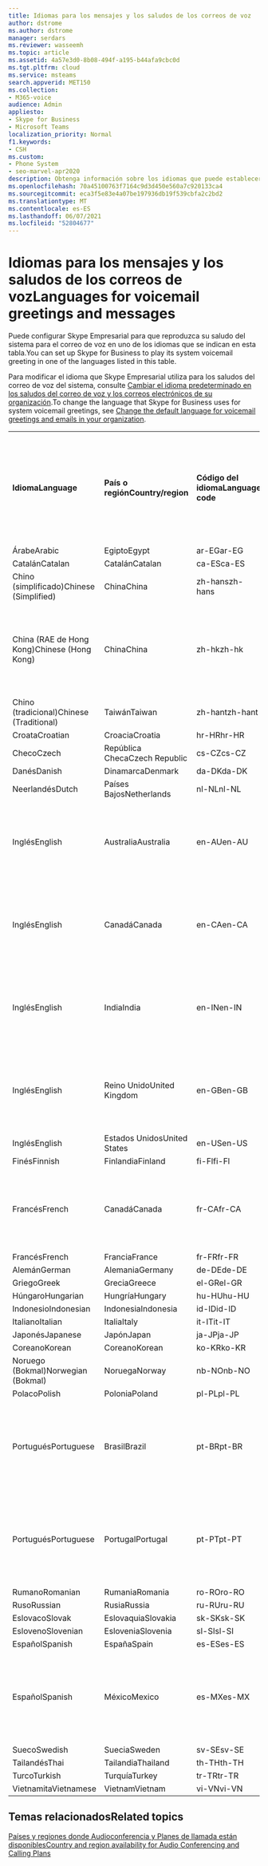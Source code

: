 ```yaml
---
title: Idiomas para los mensajes y los saludos de los correos de voz
author: dstrome
ms.author: dstrome
manager: serdars
ms.reviewer: wasseemh
ms.topic: article
ms.assetid: 4a57e3d0-8b08-494f-a195-b44afa9cbc0d
ms.tgt.pltfrm: cloud
ms.service: msteams
search.appverid: MET150
ms.collection:
- M365-voice
audience: Admin
appliesto:
- Skype for Business
- Microsoft Teams
localization_priority: Normal
f1.keywords:
- CSH
ms.custom:
- Phone System
- seo-marvel-apr2020
description: Obtenga información sobre los idiomas que puede establecer en Skype Empresarial para los mensajes predeterminados del sistema y los saludos de correo de voz.
ms.openlocfilehash: 70a45100763f7164c9d3d450e560a7c920133ca4
ms.sourcegitcommit: eca3f5e83e4a07be197936db19f539cbfa2c2bd2
ms.translationtype: MT
ms.contentlocale: es-ES
ms.lasthandoff: 06/07/2021
ms.locfileid: "52804677"
---
```

# <a name="languages-for-voicemail-greetings-and-messages"></a><span data-ttu-id="908a2-103">Idiomas para los mensajes y los saludos de los correos de voz</span><span class="sxs-lookup"><span data-stu-id="908a2-103">Languages for voicemail greetings and messages</span></span>

<span data-ttu-id="908a2-104">Puede configurar Skype Empresarial para que reproduzca su saludo del sistema para el correo de voz en uno de los idiomas que se indican en esta tabla.</span><span class="sxs-lookup"><span data-stu-id="908a2-104">You can set up Skype for Business to play its system voicemail greeting in one of the languages listed in this table.</span></span>

<span data-ttu-id="908a2-105">Para modificar el idioma que Skype Empresarial utiliza para los saludos del correo de voz del sistema, consulte [Cambiar el idioma predeterminado en los saludos del correo de voz y los correos electrónicos de su organización](/microsoftteams/change-the-default-language-for-greetings-and-emails?toc=/skypeforbusiness/toc.json&bc=/skypeforbusiness/breadcrumb/toc.json).</span><span class="sxs-lookup"><span data-stu-id="908a2-105">To change the language that Skype for Business uses for system voicemail greetings, see [Change the default language for voicemail greetings and emails in your organization](/microsoftteams/change-the-default-language-for-greetings-and-emails?toc=/skypeforbusiness/toc.json&bc=/skypeforbusiness/breadcrumb/toc.json).</span></span>

|||||||
|:-----|:-----|:-----|:-----|:-----|:-----|
|<span data-ttu-id="908a2-106">**Idioma**</span><span class="sxs-lookup"><span data-stu-id="908a2-106">**Language**</span></span> <br/> |<span data-ttu-id="908a2-107">**País o región**</span><span class="sxs-lookup"><span data-stu-id="908a2-107">**Country/region**</span></span> <br/> |<span data-ttu-id="908a2-108">**Código del idioma**</span><span class="sxs-lookup"><span data-stu-id="908a2-108">**Language code**</span></span> <br/> |<span data-ttu-id="908a2-109">**¿Está disponible para que un usuario lo vea en el correo electrónico?**</span><span class="sxs-lookup"><span data-stu-id="908a2-109">**Available for a user to see it in email?**</span></span> <br/> |<span data-ttu-id="908a2-110">**¿Está disponible cuando el usuario llama?**</span><span class="sxs-lookup"><span data-stu-id="908a2-110">**Available when the user calls in?**</span></span> <br/> |<span data-ttu-id="908a2-111">**¿La transcripción está disponible?**</span><span class="sxs-lookup"><span data-stu-id="908a2-111">**Transcription available?**</span></span> <br/> |
|<span data-ttu-id="908a2-112">Árabe</span><span class="sxs-lookup"><span data-stu-id="908a2-112">Arabic</span></span> <br/> |<span data-ttu-id="908a2-113">Egipto</span><span class="sxs-lookup"><span data-stu-id="908a2-113">Egypt</span></span>  <br/> |<span data-ttu-id="908a2-114">ar-EG</span><span class="sxs-lookup"><span data-stu-id="908a2-114">ar-EG</span></span>  <br/> |<span data-ttu-id="908a2-115">Sí</span><span class="sxs-lookup"><span data-stu-id="908a2-115">Yes</span></span>  <br/> |<span data-ttu-id="908a2-116">Sí</span><span class="sxs-lookup"><span data-stu-id="908a2-116">Yes</span></span>  <br/> |<span data-ttu-id="908a2-117">No</span><span class="sxs-lookup"><span data-stu-id="908a2-117">No</span></span>  <br/> |
|<span data-ttu-id="908a2-118">Catalán</span><span class="sxs-lookup"><span data-stu-id="908a2-118">Catalan</span></span>  <br/> |<span data-ttu-id="908a2-119">Catalán</span><span class="sxs-lookup"><span data-stu-id="908a2-119">Catalan</span></span>  <br/> |<span data-ttu-id="908a2-120">ca-ES</span><span class="sxs-lookup"><span data-stu-id="908a2-120">ca-ES</span></span>  <br/> |<span data-ttu-id="908a2-121">Sí</span><span class="sxs-lookup"><span data-stu-id="908a2-121">Yes</span></span>  <br/> |<span data-ttu-id="908a2-122">Sí</span><span class="sxs-lookup"><span data-stu-id="908a2-122">Yes</span></span>  <br/> |<span data-ttu-id="908a2-123">No</span><span class="sxs-lookup"><span data-stu-id="908a2-123">No</span></span>  <br/> |
|<span data-ttu-id="908a2-124">Chino (simplificado)</span><span class="sxs-lookup"><span data-stu-id="908a2-124">Chinese (Simplified)</span></span>  <br/> |<span data-ttu-id="908a2-125">China</span><span class="sxs-lookup"><span data-stu-id="908a2-125">China</span></span>  <br/> |<span data-ttu-id="908a2-126">zh-hans</span><span class="sxs-lookup"><span data-stu-id="908a2-126">zh-hans</span></span>  <br/> |<span data-ttu-id="908a2-127">Sí</span><span class="sxs-lookup"><span data-stu-id="908a2-127">Yes</span></span>  <br/> |<span data-ttu-id="908a2-128">Sí</span><span class="sxs-lookup"><span data-stu-id="908a2-128">Yes</span></span>  <br/> |<span data-ttu-id="908a2-129">Sí</span><span class="sxs-lookup"><span data-stu-id="908a2-129">Yes</span></span>  <br/> |
|<span data-ttu-id="908a2-130">China (RAE de Hong Kong)</span><span class="sxs-lookup"><span data-stu-id="908a2-130">Chinese (Hong Kong)</span></span>  <br/> |<span data-ttu-id="908a2-131">China</span><span class="sxs-lookup"><span data-stu-id="908a2-131">China</span></span>  <br/> |<span data-ttu-id="908a2-132">zh-hk</span><span class="sxs-lookup"><span data-stu-id="908a2-132">zh-hk</span></span>  <br/> |<span data-ttu-id="908a2-133">Sí, pero se utiliza chino (tradicional) (zh-hant).</span><span class="sxs-lookup"><span data-stu-id="908a2-133">Yes, but Chinese (Traditional) (zh-hant) is used.</span></span>  <br/> | <span data-ttu-id="908a2-134">Sí</span><span class="sxs-lookup"><span data-stu-id="908a2-134">Yes</span></span> <br/> |<span data-ttu-id="908a2-135">Sí, pero se utiliza chino (tradicional) (zh-hant).</span><span class="sxs-lookup"><span data-stu-id="908a2-135">Yes, but Chinese (Traditional) (zh-hant) is used.</span></span>  <br/> |
|<span data-ttu-id="908a2-136">Chino (tradicional)</span><span class="sxs-lookup"><span data-stu-id="908a2-136">Chinese (Traditional)</span></span>  <br/> |<span data-ttu-id="908a2-137">Taiwán</span><span class="sxs-lookup"><span data-stu-id="908a2-137">Taiwan</span></span>  <br/> |<span data-ttu-id="908a2-138">zh-hant</span><span class="sxs-lookup"><span data-stu-id="908a2-138">zh-hant</span></span>  <br/> |<span data-ttu-id="908a2-139">Sí</span><span class="sxs-lookup"><span data-stu-id="908a2-139">Yes</span></span>  <br/> |<span data-ttu-id="908a2-140">Sí</span><span class="sxs-lookup"><span data-stu-id="908a2-140">Yes</span></span>  <br/> |<span data-ttu-id="908a2-141">No</span><span class="sxs-lookup"><span data-stu-id="908a2-141">No</span></span>  <br/> |
|<span data-ttu-id="908a2-142">Croata</span><span class="sxs-lookup"><span data-stu-id="908a2-142">Croatian</span></span><br/> |<span data-ttu-id="908a2-143">Croacia</span><span class="sxs-lookup"><span data-stu-id="908a2-143">Croatia</span></span>  <br/> |<span data-ttu-id="908a2-144">hr-HR</span><span class="sxs-lookup"><span data-stu-id="908a2-144">hr-HR</span></span>  <br/> |<span data-ttu-id="908a2-145">Sí</span><span class="sxs-lookup"><span data-stu-id="908a2-145">Yes</span></span>  <br/> |<span data-ttu-id="908a2-146">Sí</span><span class="sxs-lookup"><span data-stu-id="908a2-146">Yes</span></span>  <br/> |<span data-ttu-id="908a2-147">No</span><span class="sxs-lookup"><span data-stu-id="908a2-147">No</span></span>  <br/> |
|<span data-ttu-id="908a2-148">Checo</span><span class="sxs-lookup"><span data-stu-id="908a2-148">Czech</span></span> <br/> |<span data-ttu-id="908a2-149">República Checa</span><span class="sxs-lookup"><span data-stu-id="908a2-149">Czech Republic</span></span>  <br/> |<span data-ttu-id="908a2-150">cs-CZ</span><span class="sxs-lookup"><span data-stu-id="908a2-150">cs-CZ</span></span>  <br/> |<span data-ttu-id="908a2-151">Sí</span><span class="sxs-lookup"><span data-stu-id="908a2-151">Yes</span></span>  <br/> |<span data-ttu-id="908a2-152">Sí</span><span class="sxs-lookup"><span data-stu-id="908a2-152">Yes</span></span>  <br/> |<span data-ttu-id="908a2-153">No</span><span class="sxs-lookup"><span data-stu-id="908a2-153">No</span></span>  <br/> |
|<span data-ttu-id="908a2-154">Danés</span><span class="sxs-lookup"><span data-stu-id="908a2-154">Danish</span></span>  <br/> |<span data-ttu-id="908a2-155">Dinamarca</span><span class="sxs-lookup"><span data-stu-id="908a2-155">Denmark</span></span>  <br/> |<span data-ttu-id="908a2-156">da-DK</span><span class="sxs-lookup"><span data-stu-id="908a2-156">da-DK</span></span>  <br/> |<span data-ttu-id="908a2-157">Sí</span><span class="sxs-lookup"><span data-stu-id="908a2-157">Yes</span></span>  <br/> |<span data-ttu-id="908a2-158">Sí</span><span class="sxs-lookup"><span data-stu-id="908a2-158">Yes</span></span>  <br/> |<span data-ttu-id="908a2-159">No</span><span class="sxs-lookup"><span data-stu-id="908a2-159">No</span></span>  <br/> |
|<span data-ttu-id="908a2-160">Neerlandés</span><span class="sxs-lookup"><span data-stu-id="908a2-160">Dutch</span></span>  <br/> |<span data-ttu-id="908a2-161">Países Bajos</span><span class="sxs-lookup"><span data-stu-id="908a2-161">Netherlands</span></span>  <br/> |<span data-ttu-id="908a2-162">nl-NL</span><span class="sxs-lookup"><span data-stu-id="908a2-162">nl-NL</span></span>  <br/> |<span data-ttu-id="908a2-163">Sí</span><span class="sxs-lookup"><span data-stu-id="908a2-163">Yes</span></span>  <br/> |<span data-ttu-id="908a2-164">Sí</span><span class="sxs-lookup"><span data-stu-id="908a2-164">Yes</span></span>  <br/> |<span data-ttu-id="908a2-165">No</span><span class="sxs-lookup"><span data-stu-id="908a2-165">No</span></span>  <br/> |
|<span data-ttu-id="908a2-166">Inglés</span><span class="sxs-lookup"><span data-stu-id="908a2-166">English</span></span>  <br/> |<span data-ttu-id="908a2-167">Australia</span><span class="sxs-lookup"><span data-stu-id="908a2-167">Australia</span></span>  <br/> |<span data-ttu-id="908a2-168">en-AU</span><span class="sxs-lookup"><span data-stu-id="908a2-168">en-AU</span></span>  <br/> |<span data-ttu-id="908a2-169">Sí, pero se utiliza inglés de Estados Unidos (en-US).</span><span class="sxs-lookup"><span data-stu-id="908a2-169">Yes, but US English (en-US) is used.</span></span>  <br/> |<span data-ttu-id="908a2-170">Sí</span><span class="sxs-lookup"><span data-stu-id="908a2-170">Yes</span></span>  <br/> |<span data-ttu-id="908a2-171">Sí, pero se utiliza inglés de Estados Unidos (en-US).</span><span class="sxs-lookup"><span data-stu-id="908a2-171">Yes, but US English (en-US) is used.</span></span>  <br/> |
|<span data-ttu-id="908a2-172">Inglés</span><span class="sxs-lookup"><span data-stu-id="908a2-172">English</span></span>  <br/> |<span data-ttu-id="908a2-173">Canadá</span><span class="sxs-lookup"><span data-stu-id="908a2-173">Canada</span></span>  <br/> |<span data-ttu-id="908a2-174">en-CA</span><span class="sxs-lookup"><span data-stu-id="908a2-174">en-CA</span></span>  <br/> |<span data-ttu-id="908a2-175">Sí, pero se utiliza inglés de Estados Unidos (en-US).</span><span class="sxs-lookup"><span data-stu-id="908a2-175">Yes, but US English (en-US) is used.</span></span>  <br/> |<span data-ttu-id="908a2-176">Sí</span><span class="sxs-lookup"><span data-stu-id="908a2-176">Yes</span></span>  <br/> |<span data-ttu-id="908a2-177">Sí, pero se utiliza inglés de Estados Unidos (en-US).</span><span class="sxs-lookup"><span data-stu-id="908a2-177">Yes, but US English (en-US) is used.</span></span>  <br/> |
|<span data-ttu-id="908a2-178">Inglés</span><span class="sxs-lookup"><span data-stu-id="908a2-178">English</span></span>  <br/> |<span data-ttu-id="908a2-179">India</span><span class="sxs-lookup"><span data-stu-id="908a2-179">India</span></span>  <br/> |<span data-ttu-id="908a2-180">en-IN</span><span class="sxs-lookup"><span data-stu-id="908a2-180">en-IN</span></span>  <br/> |<span data-ttu-id="908a2-181">Sí, pero se utiliza inglés de Estados Unidos (en-US).</span><span class="sxs-lookup"><span data-stu-id="908a2-181">Yes, but US English (en-US) is used.</span></span>  <br/> |<span data-ttu-id="908a2-182">Sí</span><span class="sxs-lookup"><span data-stu-id="908a2-182">Yes</span></span>  <br/> |<span data-ttu-id="908a2-183">Sí, pero se utiliza inglés de Estados Unidos (en-US).</span><span class="sxs-lookup"><span data-stu-id="908a2-183">Yes, but US English (en-US) is used.</span></span>  <br/> |
|<span data-ttu-id="908a2-184">Inglés</span><span class="sxs-lookup"><span data-stu-id="908a2-184">English</span></span>  <br/> |<span data-ttu-id="908a2-185">Reino Unido</span><span class="sxs-lookup"><span data-stu-id="908a2-185">United Kingdom</span></span>  <br/> |<span data-ttu-id="908a2-186">en-GB</span><span class="sxs-lookup"><span data-stu-id="908a2-186">en-GB</span></span>  <br/> |<span data-ttu-id="908a2-187">Sí, pero se utiliza inglés de Estados Unidos (en-US).</span><span class="sxs-lookup"><span data-stu-id="908a2-187">Yes, but US English (en-US) is used.</span></span>  <br/> |<span data-ttu-id="908a2-188">Sí</span><span class="sxs-lookup"><span data-stu-id="908a2-188">Yes</span></span>  <br/> |<span data-ttu-id="908a2-189">Sí, pero se utiliza inglés de Estados Unidos (en-US).</span><span class="sxs-lookup"><span data-stu-id="908a2-189">Yes, but US English (en-US) is used.</span></span>  <br/> |
|<span data-ttu-id="908a2-190">Inglés</span><span class="sxs-lookup"><span data-stu-id="908a2-190">English</span></span>  <br/> |<span data-ttu-id="908a2-191">Estados Unidos</span><span class="sxs-lookup"><span data-stu-id="908a2-191">United States</span></span>  <br/> |<span data-ttu-id="908a2-192">en-US</span><span class="sxs-lookup"><span data-stu-id="908a2-192">en-US</span></span>  <br/> |<span data-ttu-id="908a2-193">Sí</span><span class="sxs-lookup"><span data-stu-id="908a2-193">Yes</span></span>  <br/> |<span data-ttu-id="908a2-194">Sí</span><span class="sxs-lookup"><span data-stu-id="908a2-194">Yes</span></span>  <br/> |<span data-ttu-id="908a2-195">Sí</span><span class="sxs-lookup"><span data-stu-id="908a2-195">Yes</span></span>  <br/> |
|<span data-ttu-id="908a2-196">Finés</span><span class="sxs-lookup"><span data-stu-id="908a2-196">Finnish</span></span>  <br/> |<span data-ttu-id="908a2-197">Finlandia</span><span class="sxs-lookup"><span data-stu-id="908a2-197">Finland</span></span>  <br/> |<span data-ttu-id="908a2-198">fi-Fl</span><span class="sxs-lookup"><span data-stu-id="908a2-198">fi-Fl</span></span>  <br/> |<span data-ttu-id="908a2-199">Sí</span><span class="sxs-lookup"><span data-stu-id="908a2-199">Yes</span></span>  <br/> |<span data-ttu-id="908a2-200">Sí</span><span class="sxs-lookup"><span data-stu-id="908a2-200">Yes</span></span>  <br/> |<span data-ttu-id="908a2-201">No</span><span class="sxs-lookup"><span data-stu-id="908a2-201">No</span></span>  <br/> |
|<span data-ttu-id="908a2-202">Francés</span><span class="sxs-lookup"><span data-stu-id="908a2-202">French</span></span>  <br/> |<span data-ttu-id="908a2-203">Canadá</span><span class="sxs-lookup"><span data-stu-id="908a2-203">Canada</span></span>  <br/> |<span data-ttu-id="908a2-204">fr-CA</span><span class="sxs-lookup"><span data-stu-id="908a2-204">fr-CA</span></span>  <br/> |<span data-ttu-id="908a2-205">Sí, pero se utiliza francés de Francia (fr-FR).</span><span class="sxs-lookup"><span data-stu-id="908a2-205">Yes, but France French (fr-FR) is used.</span></span>  <br/> |<span data-ttu-id="908a2-206">Sí</span><span class="sxs-lookup"><span data-stu-id="908a2-206">Yes</span></span>  <br/> |<span data-ttu-id="908a2-207">Sí, pero se utiliza francés de Francia (fr-FR).</span><span class="sxs-lookup"><span data-stu-id="908a2-207">Yes, but France French (fr-FR) is used.</span></span>  <br/> |
|<span data-ttu-id="908a2-208">Francés</span><span class="sxs-lookup"><span data-stu-id="908a2-208">French</span></span>  <br/> |<span data-ttu-id="908a2-209">Francia</span><span class="sxs-lookup"><span data-stu-id="908a2-209">France</span></span>  <br/> |<span data-ttu-id="908a2-210">fr-FR</span><span class="sxs-lookup"><span data-stu-id="908a2-210">fr-FR</span></span>  <br/> |<span data-ttu-id="908a2-211">Sí</span><span class="sxs-lookup"><span data-stu-id="908a2-211">Yes</span></span>  <br/> |<span data-ttu-id="908a2-212">Sí</span><span class="sxs-lookup"><span data-stu-id="908a2-212">Yes</span></span>  <br/> |<span data-ttu-id="908a2-213">Sí</span><span class="sxs-lookup"><span data-stu-id="908a2-213">Yes</span></span>  <br/> |
|<span data-ttu-id="908a2-214">Alemán</span><span class="sxs-lookup"><span data-stu-id="908a2-214">German</span></span>  <br/> |<span data-ttu-id="908a2-215">Alemania</span><span class="sxs-lookup"><span data-stu-id="908a2-215">Germany</span></span>  <br/> |<span data-ttu-id="908a2-216">de-DE</span><span class="sxs-lookup"><span data-stu-id="908a2-216">de-DE</span></span>  <br/> |<span data-ttu-id="908a2-217">Sí</span><span class="sxs-lookup"><span data-stu-id="908a2-217">Yes</span></span>  <br/> |<span data-ttu-id="908a2-218">Sí</span><span class="sxs-lookup"><span data-stu-id="908a2-218">Yes</span></span>  <br/> |<span data-ttu-id="908a2-219">Sí</span><span class="sxs-lookup"><span data-stu-id="908a2-219">Yes</span></span>  <br/> |
|<span data-ttu-id="908a2-220">Griego</span><span class="sxs-lookup"><span data-stu-id="908a2-220">Greek</span></span> <br/> |<span data-ttu-id="908a2-221">Grecia</span><span class="sxs-lookup"><span data-stu-id="908a2-221">Greece</span></span>  <br/> |<span data-ttu-id="908a2-222">el-GR</span><span class="sxs-lookup"><span data-stu-id="908a2-222">el-GR</span></span>  <br/> |<span data-ttu-id="908a2-223">Sí</span><span class="sxs-lookup"><span data-stu-id="908a2-223">Yes</span></span>  <br/> |<span data-ttu-id="908a2-224">Sí</span><span class="sxs-lookup"><span data-stu-id="908a2-224">Yes</span></span>  <br/> |<span data-ttu-id="908a2-225">No</span><span class="sxs-lookup"><span data-stu-id="908a2-225">No</span></span>  <br/> |
|<span data-ttu-id="908a2-226">Húngaro</span><span class="sxs-lookup"><span data-stu-id="908a2-226">Hungarian</span></span> <br/> |<span data-ttu-id="908a2-227">Hungría</span><span class="sxs-lookup"><span data-stu-id="908a2-227">Hungary</span></span>  <br/> |<span data-ttu-id="908a2-228">hu-HU</span><span class="sxs-lookup"><span data-stu-id="908a2-228">hu-HU</span></span>  <br/> |<span data-ttu-id="908a2-229">Sí</span><span class="sxs-lookup"><span data-stu-id="908a2-229">Yes</span></span>  <br/> |<span data-ttu-id="908a2-230">Sí</span><span class="sxs-lookup"><span data-stu-id="908a2-230">Yes</span></span>  <br/> |<span data-ttu-id="908a2-231">No</span><span class="sxs-lookup"><span data-stu-id="908a2-231">No</span></span>  <br/> |
|<span data-ttu-id="908a2-232">Indonesio</span><span class="sxs-lookup"><span data-stu-id="908a2-232">Indonesian</span></span> <br/> |<span data-ttu-id="908a2-233">Indonesia</span><span class="sxs-lookup"><span data-stu-id="908a2-233">Indonesia</span></span>  <br/> |<span data-ttu-id="908a2-234">id-ID</span><span class="sxs-lookup"><span data-stu-id="908a2-234">id-ID</span></span>  <br/> |<span data-ttu-id="908a2-235">Sí</span><span class="sxs-lookup"><span data-stu-id="908a2-235">Yes</span></span>  <br/> |<span data-ttu-id="908a2-236">Sí</span><span class="sxs-lookup"><span data-stu-id="908a2-236">Yes</span></span>  <br/> |<span data-ttu-id="908a2-237">No</span><span class="sxs-lookup"><span data-stu-id="908a2-237">No</span></span>  <br/> |
|<span data-ttu-id="908a2-238">Italiano</span><span class="sxs-lookup"><span data-stu-id="908a2-238">Italian</span></span>  <br/> |<span data-ttu-id="908a2-239">Italia</span><span class="sxs-lookup"><span data-stu-id="908a2-239">Italy</span></span>  <br/> |<span data-ttu-id="908a2-240">it-IT</span><span class="sxs-lookup"><span data-stu-id="908a2-240">it-IT</span></span>  <br/> |<span data-ttu-id="908a2-241">Sí</span><span class="sxs-lookup"><span data-stu-id="908a2-241">Yes</span></span>  <br/> |<span data-ttu-id="908a2-242">Sí</span><span class="sxs-lookup"><span data-stu-id="908a2-242">Yes</span></span>  <br/> |<span data-ttu-id="908a2-243">Sí</span><span class="sxs-lookup"><span data-stu-id="908a2-243">Yes</span></span>  <br/> |
|<span data-ttu-id="908a2-244">Japonés</span><span class="sxs-lookup"><span data-stu-id="908a2-244">Japanese</span></span>  <br/> |<span data-ttu-id="908a2-245">Japón</span><span class="sxs-lookup"><span data-stu-id="908a2-245">Japan</span></span>  <br/> |<span data-ttu-id="908a2-246">ja-JP</span><span class="sxs-lookup"><span data-stu-id="908a2-246">ja-JP</span></span>  <br/> |<span data-ttu-id="908a2-247">Sí</span><span class="sxs-lookup"><span data-stu-id="908a2-247">Yes</span></span>  <br/> |<span data-ttu-id="908a2-248">Sí</span><span class="sxs-lookup"><span data-stu-id="908a2-248">Yes</span></span>  <br/> |<span data-ttu-id="908a2-249">Sí</span><span class="sxs-lookup"><span data-stu-id="908a2-249">Yes</span></span>  <br/> |
|<span data-ttu-id="908a2-250">Coreano</span><span class="sxs-lookup"><span data-stu-id="908a2-250">Korean</span></span>  <br/> |<span data-ttu-id="908a2-251">Coreano</span><span class="sxs-lookup"><span data-stu-id="908a2-251">Korean</span></span>  <br/> |<span data-ttu-id="908a2-252">ko-KR</span><span class="sxs-lookup"><span data-stu-id="908a2-252">ko-KR</span></span>  <br/> |<span data-ttu-id="908a2-253">Sí</span><span class="sxs-lookup"><span data-stu-id="908a2-253">Yes</span></span>  <br/> |<span data-ttu-id="908a2-254">Sí</span><span class="sxs-lookup"><span data-stu-id="908a2-254">Yes</span></span>  <br/> |<span data-ttu-id="908a2-255">No</span><span class="sxs-lookup"><span data-stu-id="908a2-255">No</span></span>  <br/> |
|<span data-ttu-id="908a2-256">Noruego (Bokmal)</span><span class="sxs-lookup"><span data-stu-id="908a2-256">Norwegian (Bokmal)</span></span>  <br/> |<span data-ttu-id="908a2-257">Noruega</span><span class="sxs-lookup"><span data-stu-id="908a2-257">Norway</span></span>  <br/> |<span data-ttu-id="908a2-258">nb-NO</span><span class="sxs-lookup"><span data-stu-id="908a2-258">nb-NO</span></span>  <br/> |<span data-ttu-id="908a2-259">Sí</span><span class="sxs-lookup"><span data-stu-id="908a2-259">Yes</span></span>  <br/> |<span data-ttu-id="908a2-260">No</span><span class="sxs-lookup"><span data-stu-id="908a2-260">No</span></span>  <br/> |<span data-ttu-id="908a2-261">No</span><span class="sxs-lookup"><span data-stu-id="908a2-261">No</span></span>  <br/> |
|<span data-ttu-id="908a2-262">Polaco</span><span class="sxs-lookup"><span data-stu-id="908a2-262">Polish</span></span>  <br/> |<span data-ttu-id="908a2-263">Polonia</span><span class="sxs-lookup"><span data-stu-id="908a2-263">Poland</span></span>  <br/> |<span data-ttu-id="908a2-264">pl-PL</span><span class="sxs-lookup"><span data-stu-id="908a2-264">pl-PL</span></span>  <br/> |<span data-ttu-id="908a2-265">Sí</span><span class="sxs-lookup"><span data-stu-id="908a2-265">Yes</span></span>  <br/> | <span data-ttu-id="908a2-266">Sí</span><span class="sxs-lookup"><span data-stu-id="908a2-266">Yes</span></span> <br/> |<span data-ttu-id="908a2-267">No</span><span class="sxs-lookup"><span data-stu-id="908a2-267">No</span></span>  <br/> |
|<span data-ttu-id="908a2-268">Portugués</span><span class="sxs-lookup"><span data-stu-id="908a2-268">Portuguese</span></span>  <br/> |<span data-ttu-id="908a2-269">Brasil</span><span class="sxs-lookup"><span data-stu-id="908a2-269">Brazil</span></span>  <br/> |<span data-ttu-id="908a2-270">pt-BR</span><span class="sxs-lookup"><span data-stu-id="908a2-270">pt-BR</span></span>  <br/> |<span data-ttu-id="908a2-271">Sí, pero se utiliza portugués de Portugal (pt-PT).</span><span class="sxs-lookup"><span data-stu-id="908a2-271">Yes, but Portugal Portuguese (pt-PT) is used.</span></span>  <br/> |<span data-ttu-id="908a2-272">Sí</span><span class="sxs-lookup"><span data-stu-id="908a2-272">Yes</span></span>  <br/> |<span data-ttu-id="908a2-273">Sí</span><span class="sxs-lookup"><span data-stu-id="908a2-273">Yes</span></span>  <br/> |
|<span data-ttu-id="908a2-274">Portugués</span><span class="sxs-lookup"><span data-stu-id="908a2-274">Portuguese</span></span>  <br/> |<span data-ttu-id="908a2-275">Portugal</span><span class="sxs-lookup"><span data-stu-id="908a2-275">Portugal</span></span>  <br/> |<span data-ttu-id="908a2-276">pt-PT</span><span class="sxs-lookup"><span data-stu-id="908a2-276">pt-PT</span></span>  <br/> |<span data-ttu-id="908a2-277">Sí</span><span class="sxs-lookup"><span data-stu-id="908a2-277">Yes</span></span>  <br/> |<span data-ttu-id="908a2-278">Sí</span><span class="sxs-lookup"><span data-stu-id="908a2-278">Yes</span></span>  <br/> |<span data-ttu-id="908a2-279">Sí, pero se utiliza portugués de Brasil (pt-BR).</span><span class="sxs-lookup"><span data-stu-id="908a2-279">Yes, but Brazil Portuguese (pt-BR) is used.</span></span>  <br/> |
|<span data-ttu-id="908a2-280">Rumano</span><span class="sxs-lookup"><span data-stu-id="908a2-280">Romanian</span></span><br/> |<span data-ttu-id="908a2-281">Rumania</span><span class="sxs-lookup"><span data-stu-id="908a2-281">Romania</span></span>  <br/> |<span data-ttu-id="908a2-282">ro-RO</span><span class="sxs-lookup"><span data-stu-id="908a2-282">ro-RO</span></span>  <br/> |<span data-ttu-id="908a2-283">Sí</span><span class="sxs-lookup"><span data-stu-id="908a2-283">Yes</span></span>  <br/> |<span data-ttu-id="908a2-284">Sí</span><span class="sxs-lookup"><span data-stu-id="908a2-284">Yes</span></span>  <br/> |<span data-ttu-id="908a2-285">No</span><span class="sxs-lookup"><span data-stu-id="908a2-285">No</span></span>  <br/> |
|<span data-ttu-id="908a2-286">Ruso</span><span class="sxs-lookup"><span data-stu-id="908a2-286">Russian</span></span>  <br/> |<span data-ttu-id="908a2-287">Rusia</span><span class="sxs-lookup"><span data-stu-id="908a2-287">Russia</span></span>  <br/> |<span data-ttu-id="908a2-288">ru-RU</span><span class="sxs-lookup"><span data-stu-id="908a2-288">ru-RU</span></span>  <br/> |<span data-ttu-id="908a2-289">Sí</span><span class="sxs-lookup"><span data-stu-id="908a2-289">Yes</span></span>  <br/> |<span data-ttu-id="908a2-290">Sí</span><span class="sxs-lookup"><span data-stu-id="908a2-290">Yes</span></span>  <br/> |<span data-ttu-id="908a2-291">No</span><span class="sxs-lookup"><span data-stu-id="908a2-291">No</span></span>  <br/> |
|<span data-ttu-id="908a2-292">Eslovaco</span><span class="sxs-lookup"><span data-stu-id="908a2-292">Slovak</span></span> <br/> |<span data-ttu-id="908a2-293">Eslovaquia</span><span class="sxs-lookup"><span data-stu-id="908a2-293">Slovakia</span></span>  <br/> |<span data-ttu-id="908a2-294">sk-SK</span><span class="sxs-lookup"><span data-stu-id="908a2-294">sk-SK</span></span>  <br/> |<span data-ttu-id="908a2-295">Sí</span><span class="sxs-lookup"><span data-stu-id="908a2-295">Yes</span></span>  <br/> |<span data-ttu-id="908a2-296">Sí</span><span class="sxs-lookup"><span data-stu-id="908a2-296">Yes</span></span>  <br/> |<span data-ttu-id="908a2-297">No</span><span class="sxs-lookup"><span data-stu-id="908a2-297">No</span></span>  <br/> |
|<span data-ttu-id="908a2-298">Esloveno</span><span class="sxs-lookup"><span data-stu-id="908a2-298">Slovenian</span></span> <br/> |<span data-ttu-id="908a2-299">Eslovenia</span><span class="sxs-lookup"><span data-stu-id="908a2-299">Slovenia</span></span>  <br/> |<span data-ttu-id="908a2-300">sl-SI</span><span class="sxs-lookup"><span data-stu-id="908a2-300">sl-SI</span></span>  <br/> |<span data-ttu-id="908a2-301">Sí</span><span class="sxs-lookup"><span data-stu-id="908a2-301">Yes</span></span>  <br/> |<span data-ttu-id="908a2-302">Sí</span><span class="sxs-lookup"><span data-stu-id="908a2-302">Yes</span></span>  <br/> |<span data-ttu-id="908a2-303">No</span><span class="sxs-lookup"><span data-stu-id="908a2-303">No</span></span>  <br/> |
|<span data-ttu-id="908a2-304">Español</span><span class="sxs-lookup"><span data-stu-id="908a2-304">Spanish</span></span>  <br/> |<span data-ttu-id="908a2-305">España</span><span class="sxs-lookup"><span data-stu-id="908a2-305">Spain</span></span>  <br/> |<span data-ttu-id="908a2-306">es-ES</span><span class="sxs-lookup"><span data-stu-id="908a2-306">es-ES</span></span>  <br/> |<span data-ttu-id="908a2-307">Sí</span><span class="sxs-lookup"><span data-stu-id="908a2-307">Yes</span></span>  <br/> |<span data-ttu-id="908a2-308">Sí</span><span class="sxs-lookup"><span data-stu-id="908a2-308">Yes</span></span>  <br/> |<span data-ttu-id="908a2-309">Sí</span><span class="sxs-lookup"><span data-stu-id="908a2-309">Yes</span></span>  <br/> |
|<span data-ttu-id="908a2-310">Español</span><span class="sxs-lookup"><span data-stu-id="908a2-310">Spanish</span></span>  <br/> |<span data-ttu-id="908a2-311">México</span><span class="sxs-lookup"><span data-stu-id="908a2-311">Mexico</span></span>  <br/> |<span data-ttu-id="908a2-312">es-MX</span><span class="sxs-lookup"><span data-stu-id="908a2-312">es-MX</span></span>  <br/> |<span data-ttu-id="908a2-313">Sí, pero se utiliza español de España (es-ES).</span><span class="sxs-lookup"><span data-stu-id="908a2-313">Yes, but Spain Spanish (es-ES) is used.</span></span>  <br/> |<span data-ttu-id="908a2-314">Sí</span><span class="sxs-lookup"><span data-stu-id="908a2-314">Yes</span></span>  <br/> |<span data-ttu-id="908a2-315">Sí, pero se utiliza español de España (es-ES).</span><span class="sxs-lookup"><span data-stu-id="908a2-315">Yes, but Spain Spanish (es-ES) is used.</span></span>  <br/> |
|<span data-ttu-id="908a2-316">Sueco</span><span class="sxs-lookup"><span data-stu-id="908a2-316">Swedish</span></span>  <br/> |<span data-ttu-id="908a2-317">Suecia</span><span class="sxs-lookup"><span data-stu-id="908a2-317">Sweden</span></span>  <br/> |<span data-ttu-id="908a2-318">sv-SE</span><span class="sxs-lookup"><span data-stu-id="908a2-318">sv-SE</span></span>  <br/> |<span data-ttu-id="908a2-319">Sí</span><span class="sxs-lookup"><span data-stu-id="908a2-319">Yes</span></span>  <br/> |<span data-ttu-id="908a2-320">Sí</span><span class="sxs-lookup"><span data-stu-id="908a2-320">Yes</span></span>  <br/> |<span data-ttu-id="908a2-321">No</span><span class="sxs-lookup"><span data-stu-id="908a2-321">No</span></span>  <br/> |
|<span data-ttu-id="908a2-322">Tailandés</span><span class="sxs-lookup"><span data-stu-id="908a2-322">Thai</span></span> <br/> |<span data-ttu-id="908a2-323">Tailandia</span><span class="sxs-lookup"><span data-stu-id="908a2-323">Thailand</span></span>  <br/> |<span data-ttu-id="908a2-324">th-TH</span><span class="sxs-lookup"><span data-stu-id="908a2-324">th-TH</span></span>  <br/> |<span data-ttu-id="908a2-325">Sí</span><span class="sxs-lookup"><span data-stu-id="908a2-325">Yes</span></span>  <br/> |<span data-ttu-id="908a2-326">Sí</span><span class="sxs-lookup"><span data-stu-id="908a2-326">Yes</span></span>  <br/> |<span data-ttu-id="908a2-327">No</span><span class="sxs-lookup"><span data-stu-id="908a2-327">No</span></span>  <br/> |
|<span data-ttu-id="908a2-328">Turco</span><span class="sxs-lookup"><span data-stu-id="908a2-328">Turkish</span></span>  <br/> |<span data-ttu-id="908a2-329">Turquía</span><span class="sxs-lookup"><span data-stu-id="908a2-329">Turkey</span></span>  <br/> |<span data-ttu-id="908a2-330">tr-TR</span><span class="sxs-lookup"><span data-stu-id="908a2-330">tr-TR</span></span>  <br/> |<span data-ttu-id="908a2-331">Sí</span><span class="sxs-lookup"><span data-stu-id="908a2-331">Yes</span></span>  <br/> |<span data-ttu-id="908a2-332">Sí</span><span class="sxs-lookup"><span data-stu-id="908a2-332">Yes</span></span>  <br/> |<span data-ttu-id="908a2-333">No</span><span class="sxs-lookup"><span data-stu-id="908a2-333">No</span></span>  <br/> |
|<span data-ttu-id="908a2-334">Vietnamita</span><span class="sxs-lookup"><span data-stu-id="908a2-334">Vietnamese</span></span> <br/> |<span data-ttu-id="908a2-335">Vietnam</span><span class="sxs-lookup"><span data-stu-id="908a2-335">Vietnam</span></span>  <br/> |<span data-ttu-id="908a2-336">vi-VN</span><span class="sxs-lookup"><span data-stu-id="908a2-336">vi-VN</span></span>  <br/> |<span data-ttu-id="908a2-337">Sí</span><span class="sxs-lookup"><span data-stu-id="908a2-337">Yes</span></span>  <br/> |<span data-ttu-id="908a2-338">Sí</span><span class="sxs-lookup"><span data-stu-id="908a2-338">Yes</span></span>  <br/> |<span data-ttu-id="908a2-339">No</span><span class="sxs-lookup"><span data-stu-id="908a2-339">No</span></span>  <br/> |

## <a name="related-topics"></a><span data-ttu-id="908a2-340">Temas relacionados</span><span class="sxs-lookup"><span data-stu-id="908a2-340">Related topics</span></span>

[<span data-ttu-id="908a2-341">Países y regiones donde Audioconferencia y Planes de llamada están disponibles</span><span class="sxs-lookup"><span data-stu-id="908a2-341">Country and region availability for Audio Conferencing and Calling Plans</span></span>](/microsoftteams/country-and-region-availability-for-audio-conferencing-and-calling-plans/country-and-region-availability-for-audio-conferencing-and-calling-plans?toc=/skypeforbusiness/toc.json&bc=/skypeforbusiness/breadcrumb/toc.json)
